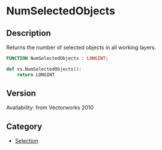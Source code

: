 # NumSelectedObjects

## Description
Returns the number of selected objects in all working layers.

```pascal
FUNCTION NumSelectedObjects : LONGINT;
```

```python
def vs.NumSelectedObjects():
    return LONGINT
```

## Version
Availability: from Vectorworks 2010

## Category
* [Selection](../Categories/Selection.md)
